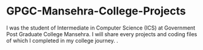# GPGC-Mansehra-College-Projects
I was the student of Intermediate in Computer Science (ICS) at Government Post Graduate College Mansehra. I will share every projects and coding files of which I completed in my college journey.
.
